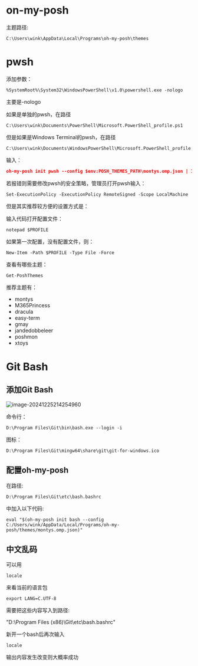 # on-my-posh

主题路径:

```shell
C:\Users\wink\AppData\Local\Programs\oh-my-posh\themes
```

# pwsh

添加参数：
```shell
%SystemRoot%\System32\WindowsPowerShell\v1.0\powershell.exe -nologo
```

主要是-nologo



如果是单独的pwsh，在路径

```shell
C:\Users\wink\Documents\PowerShell\Microsoft.PowerShell_profile.ps1
```

但是如果是Windows Terminal的pwsh，在路径

```shell
C:\Users\wink\Documents\WindowsPowerShell\Microsoft.PowerShell_profile.ps1
```

输入：

```json
oh-my-posh init pwsh --config $env:POSH_THEMES_PATH\montys.omp.json | Invoke-Expression
```

若报错则需要修改pwsh的安全策略，管理员打开pwsh输入：
```shell
Set-ExecutionPolicy -ExecutionPolicy RemoteSigned -Scope LocalMachine
```



但是其实推荐较方便的设置方式是：

输入代码打开配置文件：

```shell
notepad $PROFILE
```

如果第一次配置，没有配置文件，则：
```shell
New-Item -Path $PROFILE -Type File -Force
```

查看有哪些主题：
```shell
Get-PoshThemes
```

推荐主题有：

-   montys
-   M365Princess
-   dracula
-   easy-term
-   gmay
-   jandedobbeleer
-   poshmon
-   xtoys

# Git Bash

## 添加Git Bash

![image-20241225214254960](C:\Users\wink\Desktop\Settings\Windows-Terminal-settings.assets\image-20241225214254960.png)

命令行：
```shell
D:\Program Files\Git\bin\bash.exe --login -i
```

图标：

```shell
D:\Program Files\Git\mingw64\share\git\git-for-windows.ico
```

## 配置oh-my-posh

在路径:

```shell
D:\Program Files\Git\etc\bash.bashrc
```

中加入以下代码:

```
eval "$(oh-my-posh init bash --config C:/Users/wink/AppData/Local/Programs/oh-my-posh/themes/montys.omp.json)"
```

## 中文乱码

可以用

```
locale
```

来看当前的语言包

```
export LANG=C.UTF-8
```

需要把这些内容写入到路径:

"D:\Program Files (x86)\Git\etc\bash.bashrc"

新开一个bash后再次输入

```
locale
```

输出内容发生改变则大概率成功
